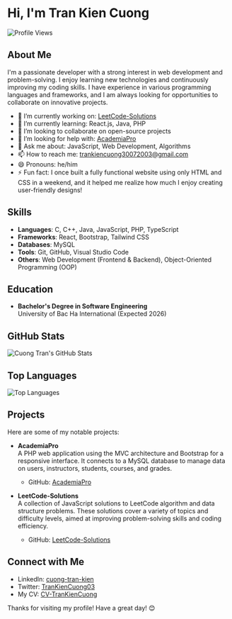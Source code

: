 # Hi, I'm Tran Kien Cuong

![Profile Views](https://komarev.com/ghpvc/?username=TranKienCuong2003)

## About Me
I'm a passionate developer with a strong interest in web development and problem-solving. I enjoy learning new technologies and continuously improving my coding skills. I have experience in various programming languages and frameworks, and I am always looking for opportunities to collaborate on innovative projects.

- 🔭 I’m currently working on: [LeetCode-Solutions](https://github.com/TranKienCuong2003/LeetCode-Solutions)
- 🌱 I’m currently learning: React.js, Java, PHP
- 👯 I’m looking to collaborate on open-source projects
- 🤔 I’m looking for help with: [AcademiaPro](https://github.com/TranKienCuong2003/AcademiaPro)
- 💬 Ask me about: JavaScript, Web Development, Algorithms
- 📫 How to reach me: trankiencuong30072003@gmail.com
- 😄 Pronouns: he/him
- ⚡ Fun fact: I once built a fully functional website using only HTML and CSS in a weekend, and it helped me realize how much I enjoy creating user-friendly designs!

## Skills
- **Languages**: C, C++, Java, JavaScript, PHP, TypeScript
- **Frameworks**: React, Bootstrap, Tailwind CSS
- **Databases**: MySQL
- **Tools**: Git, GitHub, Visual Studio Code
- **Others**: Web Development (Frontend & Backend), Object-Oriented Programming (OOP)

## Education
- **Bachelor's Degree in Software Engineering**  
  University of Bac Ha International (Expected 2026)

## GitHub Stats
![Cuong Tran's GitHub Stats](https://github-readme-stats.vercel.app/api?username=TranKienCuong2003&show_icons=true&theme=radical)

## Top Languages
![Top Languages](https://github-readme-stats.vercel.app/api/top-langs/?username=TranKienCuong2003&layout=compact&theme=radical)

## Projects
Here are some of my notable projects:

- **AcademiaPro**  
  A PHP web application using the MVC architecture and Bootstrap for a responsive interface. It connects to a MySQL database to manage data on users, instructors, students, courses, and grades.
  - GitHub: [AcademiaPro](https://github.com/TranKienCuong2003/AcademiaPro)

- **LeetCode-Solutions**  
  A collection of JavaScript solutions to LeetCode algorithm and data structure problems. These solutions cover a variety of topics and difficulty levels, aimed at improving problem-solving skills and coding efficiency.
  - GitHub: [LeetCode-Solutions](https://github.com/TranKienCuong2003/LeetCode-Solutions)

## Connect with Me
- LinkedIn: [cuong-tran-kien](https://www.linkedin.com/in/cuong-tran-kien-911405290/)
- Twitter: [TranKienCuong03](https://x.com/TranKienCuong03)
- My CV: [CV-TranKienCuong](https://trankiencuong2003.github.io/CV-TranKienCuong/)

Thanks for visiting my profile! Have a great day! 😊
